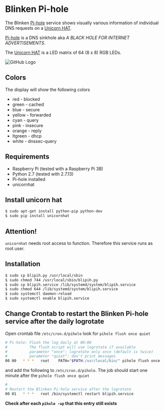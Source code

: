 
# Blinken Pi-hole
The Blinken [Pi-hole](https://pi-hole.net) service shows visually various information of individual DNS requests on a [Unicorn HAT](https://github.com/pimoroni/unicorn-hat).

[Pi-hole](https://pi-hole.net) is a DNS sinkhole aka *A BLACK HOLE FOR INTERNET ADVERTISEMENTS*.

The [Unicorn HAT](https://github.com/pimoroni/unicorn-hat) is a LED matrix of 64 (8 x 8) RGB LEDs.

![GitHub Logo](images/blinkenpihole.gif)

## Colors

The display will show the following colors

* red - blocked
* green - cached
* blue - secure
* yellow - forwarded
* cyan - query
* pink - insecure
* orange - reply
* ltgreen - dhcp
* white - dnssec-query

## Requirements

* Raspberry Pi (tested with a Raspberry Pi 3B)
* Python 2.7 (tested with 2.7.13)
* Pi-hole installed
* unicornhat

## Install unicorn hat

```sh
$ sudo apt-get install python-pip python-dev
$ sudo pip install unicornhat
```

## Attention!
`unicornhat` needs root access to function. Therefore this service runs as root user.

## Installation

```sh
$ sudo cp blipih.py /usr/local/sbin
$ sudo chmod 744 /usr/local/sbin/blipih.py
$ sudo cp blipih.service /lib/systemd/system/blipih.service
$ sudo chmod 644 /lib/systemd/system/blipih.service
$ sudo systemctl daemon-reload
$ sudo systemctl enable blipih.service
```

## Change Crontab to restart the Blinken Pi-hole service after the daily logrotate

Open crontab file `/etc/cron.d/pihole` look for `pihole flush once quiet`

```sh
# Pi-hole: Flush the log daily at 00:00
#          The flush script will use logrotate if available
#          parameter "once": logrotate only once (default is twice)
#          parameter "quiet": don't print messages
00 00   * * *   root    PATH="$PATH:/usr/local/bin/" pihole flush once quiet
```

and add the following to `/etc/cron.d/pihole`. The job should start one minute after the `pihole flush once quiet`

```sh
#
# Restart the Blinken Pi-hole service after the logrotate
00 01	* * *	root /bin/systemctl restart blipih.service
```

**Check after each `pihole -up` that this entry still exists**
